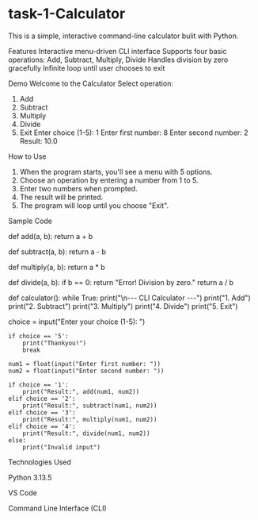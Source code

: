 # task-1-Calculator

This is a simple, interactive command-line calculator bulit with Python.  

Features
Interactive menu-driven CLI interface
Supports four basic operations: Add, Subtract, Multiply, Divide
Handles division by zero gracefully
Infinite loop until user chooses to exit

Demo
Welcome to the Calculator
Select operation:
1. Add
2. Subtract
3. Multiply
4. Divide
5. Exit
Enter choice (1-5): 1
Enter first number: 8
Enter second number: 2
Result: 10.0

How to Use

1. When the program starts, you'll see a menu with 5 options.
2. Choose an operation by entering a number from 1 to 5.
3. Enter two numbers when prompted.
4. The result will be printed.
5. The program will loop until you choose "Exit".


Sample Code

def add(a, b):
return a + b

def subtract(a, b):
return a - b

def multiply(a, b):
return a * b

def divide(a, b):
if b == 0:
return "Error! Division by zero."
return a / b

def calculator():
while True:
print("\n--- CLI Calculator ---")
print("1. Add")
print("2. Subtract")
print("3. Multiply")
print("4. Divide")
print("5. Exit")

choice = input("Enter your choice (1-5): ")  

    if choice == '5':  
        print("Thankyou!")  
        break  

    num1 = float(input("Enter first number: "))  
    num2 = float(input("Enter second number: "))  

    if choice == '1':  
        print("Result:", add(num1, num2))  
    elif choice == '2':  
        print("Result:", subtract(num1, num2))  
    elif choice == '3':  
        print("Result:", multiply(num1, num2))  
    elif choice == '4':  
        print("Result:", divide(num1, num2))  
    else:  
        print("Invalid input")





Technologies Used

Python 3.13.5

VS Code 

Command Line Interface (CLI)


